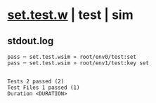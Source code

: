 # [set.test.w](../../../../../../examples/tests/sdk_tests/counter/set.test.w) | test | sim

## stdout.log
```log
pass ─ set.test.wsim » root/env0/test:set    
pass ─ set.test.wsim » root/env1/test:key set
 
 
Tests 2 passed (2)
Test Files 1 passed (1)
Duration <DURATION>
```

